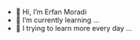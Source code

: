- 👋 Hi, I’m Erfan Moradi
- 🌱 I’m currently learning ...
- 💞️ I trying to learn more every day ...

<!---
ErphanN/ErphanN is a ✨ special ✨ repository because its `README.md` (this file) appears on your GitHub profile.
You can click the Preview link to take a look at your changes.
--->
